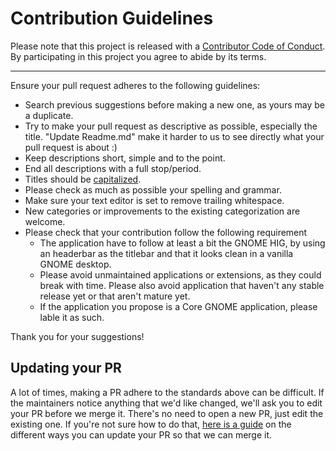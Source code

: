 # Contribution Guidelines

Please note that this project is released with a
[Contributor Code of Conduct](code-of-conduct.md). By participating in this
project you agree to abide by its terms.

---

Ensure your pull request adheres to the following guidelines:

- Search previous suggestions before making a new one, as yours may be a duplicate.
- Try to make your pull request as descriptive as possible, especially the title. "Update Readme.md" make it harder to us to see directly what your pull request is about :)
- Keep descriptions short, simple and to the point.
- End all descriptions with a full stop/period.
- Titles should be [capitalized](http://grammar.yourdictionary.com/capitalization/rules-for-capitalization-in-titles.html).
- Please check as much as possible your spelling and grammar.
- Make sure your text editor is set to remove trailing whitespace.
- New categories or improvements to the existing categorization are welcome.
- Please check that your contribution follow the following requirement
  - The application have to follow at least a bit the GNOME HIG, by using an headerbar as the titlebar and that it looks clean in a vanilla GNOME desktop.
  - Please avoid unmaintained applications or extensions, as they could break with time. Please also avoid application that haven't any stable release yet or that aren't mature yet.
  - If the application you propose is a Core GNOME application, please lable it as such.
  
Thank you for your suggestions!


## Updating your PR

A lot of times, making a PR adhere to the standards above can be difficult.
If the maintainers notice anything that we'd like changed, we'll ask you to
edit your PR before we merge it. There's no need to open a new PR, just edit
the existing one. If you're not sure how to do that,
[here is a guide](https://github.com/RichardLitt/docs/blob/master/amending-a-commit-guide.md)
on the different ways you can update your PR so that we can merge it.
